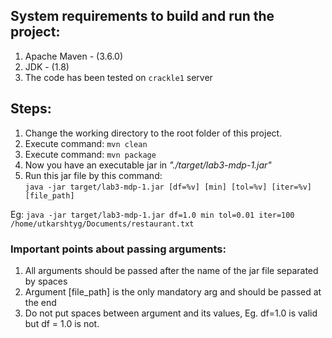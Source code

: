 ## System requirements to build and run the project:

1. Apache Maven - (3.6.0)
2. JDK - (1.8)
3. The code has been tested on `crackle1` server

## Steps:

1. Change the working directory to the root folder of this project.
2. Execute command: `mvn clean`
3. Execute command: `mvn package`
4. Now you have an executable jar in *"./target/lab3-mdp-1.jar"*
5. Run this jar file by this command:\
   ```java -jar target/lab3-mdp-1.jar [df=%v] [min] [tol=%v] [iter=%v] [file_path]```

Eg: ```java -jar target/lab3-mdp-1.jar df=1.0 min tol=0.01 iter=100 /home/utkarshtyg/Documents/restaurant.txt```

###
### Important points about passing arguments:

1. All arguments should be passed after the name of the jar file separated by spaces
2. Argument [file_path] is the only mandatory arg and should be passed at the end
3. Do not put spaces between argument and its values, Eg. df=1.0 is valid but df = 1.0 is not.